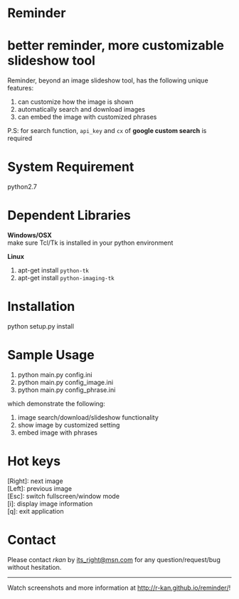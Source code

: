 # Reminder
better reminder, more customizable slideshow tool
==========================

Reminder, beyond an image slideshow tool, has the following unique features:  
1. can customize how the image is shown  
2. automatically search and download images  
3. can embed the image with customized phrases

P.S: for search function, `api_key` and `cx` of **google custom search** is required 

# System Requirement
python2.7

# Dependent Libraries
**Windows/OSX**  
make sure Tcl/Tk is installed in your python environment  

**Linux**  
1. apt-get install `python-tk`  
2. apt-get install `python-imaging-tk`  

# Installation
python setup.py install  

# Sample Usage
1. python main.py config.ini  
2. python main.py config_image.ini  
3. python main.py config_phrase.ini  

which demonstrate the following:  
1. image search/download/slideshow functionality  
2. show image by customized setting  
3. embed image with phrases  

# Hot keys
[Right]: next image  
[Left]: previous image  
[Esc]: switch fullscreen/window mode  
[i]: display image information  
[q]: exit application

# Contact
Please contact *rkan* by its_right@msn.com for any question/request/bug without hesitation.  

***
Watch screenshots and more information at http://r-kan.github.io/reminder/!
